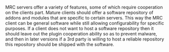 MRC servers offer a variety of features, some of which require cooperation on the clients part.
Mature clients should offer a software repository of addons and modules that are specific
to certain servers. This way the MRC client can be general software while still allowing
configurability for specific purposes. If a client does not want to host a software repository
then it should leave out the plugin cooperation ability so as to prevent malware, and then in
later versions if a 3rd party is willing to host a reliable repository this repository should be
shipped with the software.